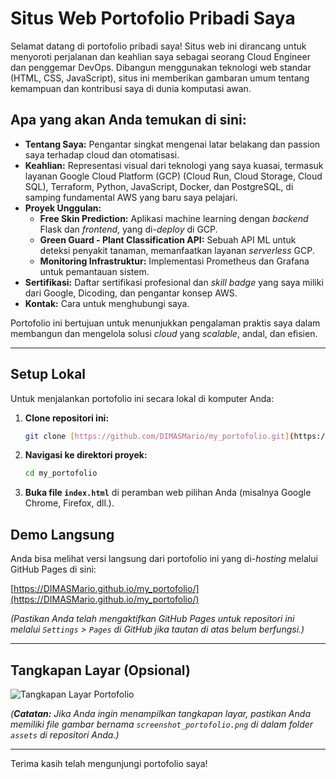 # Situs Web Portofolio Pribadi Saya

Selamat datang di portofolio pribadi saya! Situs web ini dirancang untuk menyoroti perjalanan dan keahlian saya sebagai seorang Cloud Engineer dan penggemar DevOps. Dibangun menggunakan teknologi web standar (HTML, CSS, JavaScript), situs ini memberikan gambaran umum tentang kemampuan dan kontribusi saya di dunia komputasi awan.

## Apa yang akan Anda temukan di sini:

* **Tentang Saya:** Pengantar singkat mengenai latar belakang dan passion saya terhadap cloud dan otomatisasi.
* **Keahlian:** Representasi visual dari teknologi yang saya kuasai, termasuk layanan Google Cloud Platform (GCP) (Cloud Run, Cloud Storage, Cloud SQL), Terraform, Python, JavaScript, Docker, dan PostgreSQL, di samping fundamental AWS yang baru saya pelajari.
* **Proyek Unggulan:**
    * **Free Skin Prediction:** Aplikasi machine learning dengan *backend* Flask dan *frontend*, yang di-*deploy* di GCP.
    * **Green Guard - Plant Classification API:** Sebuah API ML untuk deteksi penyakit tanaman, memanfaatkan layanan *serverless* GCP.
    * **Monitoring Infrastruktur:** Implementasi Prometheus dan Grafana untuk pemantauan sistem.
* **Sertifikasi:** Daftar sertifikasi profesional dan *skill badge* yang saya miliki dari Google, Dicoding, dan pengantar konsep AWS.
* **Kontak:** Cara untuk menghubungi saya.

Portofolio ini bertujuan untuk menunjukkan pengalaman praktis saya dalam membangun dan mengelola solusi *cloud* yang *scalable*, andal, dan efisien.

---

## Setup Lokal

Untuk menjalankan portofolio ini secara lokal di komputer Anda:

1.  **Clone repositori ini:**
    ```bash
    git clone [https://github.com/DIMASMario/my_portofolio.git](https://github.com/DIMASMario/my_portofolio.git)
    ```
2.  **Navigasi ke direktori proyek:**
    ```bash
    cd my_portofolio
    ```
3.  **Buka file `index.html`** di peramban web pilihan Anda (misalnya Google Chrome, Firefox, dll.).

## Demo Langsung

Anda bisa melihat versi langsung dari portofolio ini yang di-*hosting* melalui GitHub Pages di sini:

[https://DIMASMario.github.io/my_portofolio/](https://DIMASMario.github.io/my_portofolio/)

*(Pastikan Anda telah mengaktifkan GitHub Pages untuk repositori ini melalui `Settings` > `Pages` di GitHub jika tautan di atas belum berfungsi.)*

---

## Tangkapan Layar (Opsional)

![Tangkapan Layar Portofolio](assets/screenshot_portofolio.png)

*(**Catatan:** Jika Anda ingin menampilkan tangkapan layar, pastikan Anda memiliki file gambar bernama `screenshot_portofolio.png` di dalam folder `assets` di repositori Anda.)*

---

Terima kasih telah mengunjungi portofolio saya!

